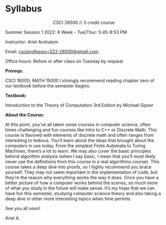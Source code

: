 # Syllabus

<p align = "center">
CSCI 26500 // 3 credit course

Summer Session 1 2022: 6 Week - Tue|Thur: 5:45-8:53 PM

Instructor: Ariel Avshalom

Email: csciprofessor+S22-26500@gmail.com

Office hours: Before or after class on Tuesday by request

</p>

**Prereqs:**

CSCI 16000; MATH 15000
I strongly recommend reading chapter zero of our textbook before the semester begins.

**Textbook:**

Introduction to the Theory of Computation 3rd Edition by Michael Sipser

**About the Course:**

At this point, you’ve all taken some courses in computer science, often times challenging and fun courses like Intro to C++ or Discrete Math. This course is flavored with elements of discrete math and often ranges from interesting to tedious. 
You’ll learn about the ideas that brought about the computers in use today. From the simplest Finite Automata to Turing Machines, there’s a lot to learn. We may also cover the basic principles behind algorithm analysis (when I say basic, I mean that you’ll most likely never use the definitions from this course in a real algorithms course).
This course takes a deep dive into proofs, so I highly recommend you brace yourself. They may not seem important in the implementation of code, but they’re the reason why everything works the way it does. Once you have a better picture of how a computer works behind the scenes, so much more of what you study in the future will make sense.
It’s my hope that we can have fun this semester, studying computer science theory and also taking a deep dive in other more interesting topics when time permits. 

See you all soon!


Ariel A.
 
